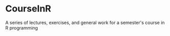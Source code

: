 # CourseInR
A series of lectures, exercises, and general work for a semester's course in R programming
